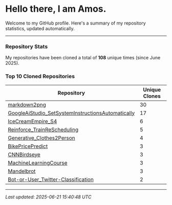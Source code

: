# Hello there, I am Amos.

Welcome to my GitHub profile. Here's a summary of my repository statistics, updated automatically.

---

### Repository Stats

My repositories have been cloned a total of **108** unique times (since June 2025).

### Top 10 Cloned Repositories

| Repository | Unique Clones |
|------------|---------------|
| [markdown2png](https://github.com/AmosDinh/markdown2png) | 30 |
| [GoogleAiStudio_SetSystemInstructionsAutomatically](https://github.com/AmosDinh/GoogleAiStudio_SetSystemInstructionsAutomatically) | 17 |
| [IceCreamEmpire_S4](https://github.com/AmosDinh/IceCreamEmpire_S4) | 6 |
| [Reinforce_TrainReScheduling](https://github.com/AmosDinh/Reinforce_TrainReScheduling) | 5 |
| [Generative_Clothes2Person](https://github.com/AmosDinh/Generative_Clothes2Person) | 4 |
| [BikePricePredict](https://github.com/AmosDinh/BikePricePredict) | 3 |
| [CNNBirdseye](https://github.com/AmosDinh/CNNBirdseye) | 3 |
| [MachineLearningCourse](https://github.com/AmosDinh/MachineLearningCourse) | 3 |
| [Mandelbrot](https://github.com/AmosDinh/Mandelbrot) | 3 |
| [Bot-or-User_Twitter-Classification](https://github.com/AmosDinh/Bot-or-User_Twitter-Classification) | 2 |

---

*Last updated: 2025-06-21 15:40:48 UTC*